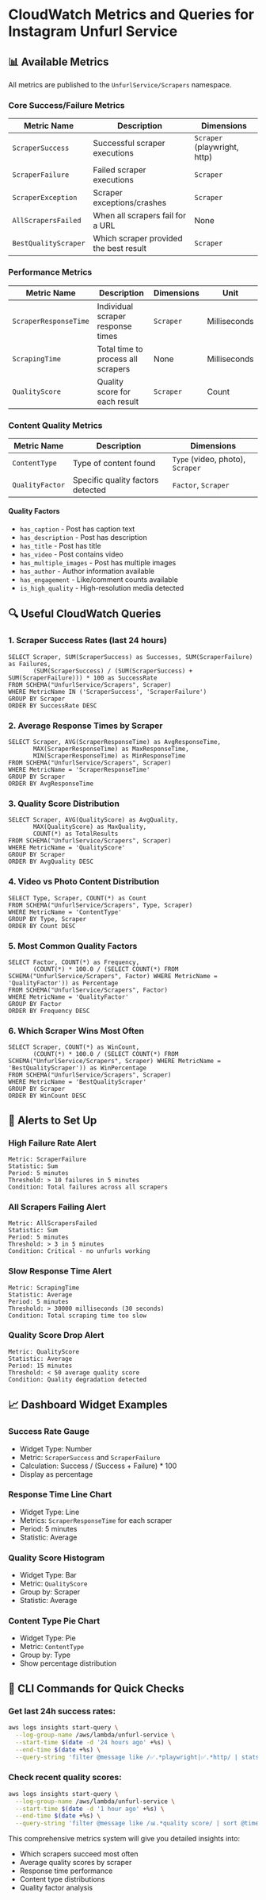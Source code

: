 # CloudWatch Metrics and Queries for Instagram Unfurl Service

## 📊 Available Metrics

All metrics are published to the `UnfurlService/Scrapers` namespace.

### Core Success/Failure Metrics

| Metric Name | Description | Dimensions |
|-------------|-------------|------------|
| `ScraperSuccess` | Successful scraper executions | `Scraper` (playwright, http) |
| `ScraperFailure` | Failed scraper executions | `Scraper` |
| `ScraperException` | Scraper exceptions/crashes | `Scraper` |
| `AllScrapersFailed` | When all scrapers fail for a URL | None |
| `BestQualityScraper` | Which scraper provided the best result | `Scraper` |

### Performance Metrics

| Metric Name | Description | Dimensions | Unit |
|-------------|-------------|------------|------|
| `ScraperResponseTime` | Individual scraper response times | `Scraper` | Milliseconds |
| `ScrapingTime` | Total time to process all scrapers | None | Milliseconds |
| `QualityScore` | Quality score for each result | `Scraper` | Count |

### Content Quality Metrics

| Metric Name | Description | Dimensions |
|-------------|-------------|------------|
| `ContentType` | Type of content found | `Type` (video, photo), `Scraper` |
| `QualityFactor` | Specific quality factors detected | `Factor`, `Scraper` |

#### Quality Factors
- `has_caption` - Post has caption text
- `has_description` - Post has description
- `has_title` - Post has title
- `has_video` - Post contains video
- `has_multiple_images` - Post has multiple images
- `has_author` - Author information available
- `has_engagement` - Like/comment counts available
- `is_high_quality` - High-resolution media detected

## 🔍 Useful CloudWatch Queries

### 1. Scraper Success Rates (last 24 hours)
```
SELECT Scraper, SUM(ScraperSuccess) as Successes, SUM(ScraperFailure) as Failures,
       (SUM(ScraperSuccess) / (SUM(ScraperSuccess) + SUM(ScraperFailure))) * 100 as SuccessRate
FROM SCHEMA("UnfurlService/Scrapers", Scraper)
WHERE MetricName IN ('ScraperSuccess', 'ScraperFailure')
GROUP BY Scraper
ORDER BY SuccessRate DESC
```

### 2. Average Response Times by Scraper
```
SELECT Scraper, AVG(ScraperResponseTime) as AvgResponseTime, 
       MAX(ScraperResponseTime) as MaxResponseTime,
       MIN(ScraperResponseTime) as MinResponseTime
FROM SCHEMA("UnfurlService/Scrapers", Scraper)
WHERE MetricName = 'ScraperResponseTime'
GROUP BY Scraper
ORDER BY AvgResponseTime
```

### 3. Quality Score Distribution
```
SELECT Scraper, AVG(QualityScore) as AvgQuality,
       MAX(QualityScore) as MaxQuality,
       COUNT(*) as TotalResults
FROM SCHEMA("UnfurlService/Scrapers", Scraper)
WHERE MetricName = 'QualityScore'
GROUP BY Scraper
ORDER BY AvgQuality DESC
```

### 4. Video vs Photo Content Distribution
```
SELECT Type, Scraper, COUNT(*) as Count
FROM SCHEMA("UnfurlService/Scrapers", Type, Scraper)
WHERE MetricName = 'ContentType'
GROUP BY Type, Scraper
ORDER BY Count DESC
```

### 5. Most Common Quality Factors
```
SELECT Factor, COUNT(*) as Frequency,
       (COUNT(*) * 100.0 / (SELECT COUNT(*) FROM SCHEMA("UnfurlService/Scrapers", Factor) WHERE MetricName = 'QualityFactor')) as Percentage
FROM SCHEMA("UnfurlService/Scrapers", Factor)
WHERE MetricName = 'QualityFactor'
GROUP BY Factor
ORDER BY Frequency DESC
```

### 6. Which Scraper Wins Most Often
```
SELECT Scraper, COUNT(*) as WinCount,
       (COUNT(*) * 100.0 / (SELECT COUNT(*) FROM SCHEMA("UnfurlService/Scrapers", Scraper) WHERE MetricName = 'BestQualityScraper')) as WinPercentage
FROM SCHEMA("UnfurlService/Scrapers", Scraper)
WHERE MetricName = 'BestQualityScraper'
GROUP BY Scraper
ORDER BY WinCount DESC
```

## 🚨 Alerts to Set Up

### High Failure Rate Alert
```
Metric: ScraperFailure
Statistic: Sum
Period: 5 minutes
Threshold: > 10 failures in 5 minutes
Condition: Total failures across all scrapers
```

### All Scrapers Failing Alert
```
Metric: AllScrapersFailed
Statistic: Sum
Period: 5 minutes
Threshold: > 3 in 5 minutes
Condition: Critical - no unfurls working
```

### Slow Response Time Alert
```
Metric: ScrapingTime
Statistic: Average
Period: 5 minutes
Threshold: > 30000 milliseconds (30 seconds)
Condition: Total scraping time too slow
```

### Quality Score Drop Alert
```
Metric: QualityScore
Statistic: Average
Period: 15 minutes
Threshold: < 50 average quality score
Condition: Quality degradation detected
```

## 📈 Dashboard Widget Examples

### Success Rate Gauge
- Widget Type: Number
- Metric: `ScraperSuccess` and `ScraperFailure`
- Calculation: Success / (Success + Failure) * 100
- Display as percentage

### Response Time Line Chart
- Widget Type: Line
- Metrics: `ScraperResponseTime` for each scraper
- Period: 5 minutes
- Statistic: Average

### Quality Score Histogram
- Widget Type: Bar
- Metric: `QualityScore`
- Group by: Scraper
- Statistic: Average

### Content Type Pie Chart
- Widget Type: Pie
- Metric: `ContentType`
- Group by: Type
- Show percentage distribution

## 🔧 CLI Commands for Quick Checks

### Get last 24h success rates:
```bash
aws logs insights start-query \
  --log-group-name /aws/lambda/unfurl-service \
  --start-time $(date -d '24 hours ago' +%s) \
  --end-time $(date +%s) \
  --query-string 'filter @message like /✅.*playwright|✅.*http/ | stats count() by @message'
```

### Check recent quality scores:
```bash
aws logs insights start-query \
  --log-group-name /aws/lambda/unfurl-service \
  --start-time $(date -d '1 hour ago' +%s) \
  --end-time $(date +%s) \
  --query-string 'filter @message like /📊.*quality score/ | sort @timestamp desc | limit 20'
```

This comprehensive metrics system will give you detailed insights into:
- Which scrapers succeed most often
- Average quality scores by scraper
- Response time performance
- Content type distributions
- Quality factor analysis
